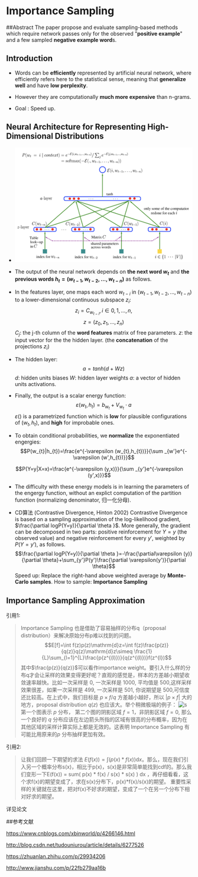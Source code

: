# Importance Sampling
##Abstract
The paper propose and evaluate sampling-based methods which require network passes only for the observed "**positive example**" and a few sampled **negative example word**s.
## Introduction
* Words can be **efficiently** represented by artificial neural network, where efficiently refers here to the statistical sense, meaning that **generalize well** and have **low perplexity**.

* However they are computationally **much more expensive** than n-grams.

* Goal : Speed up.
## Neural Architecture for Representing High-Dimensional Distributions
* ![ANN](./ANN.png)
* The output of the neural network depends on **the next word $w_{t}$** and **the previous words $h_{t}=(w_{t-1},w_{t-2},...,w_{t-n})$** as follows.

* In the features layer, one maps each word $w_{t-i}$ in $(w_{t-1},w_{t-2},...,w_{t-n})$ to a lower-dimensional continuous subspace $z_{i}$:
$$z_{i} = C_{w_{t-i}},i\in{0,1,...,n},$$$$z=(z_{0},z_{1},...,z_{n})$$ 
$C_{j}$: the j-th column of the **word features** matrix of free parameters. 
$z$: the input vector for the the hidden layer. (the **concatenation** of the projections $z_{i}$)

* The hidden layer:
$$a=tanh(d+Wz)$$
$d$: hidden units biases
$W$: hidden layer weights
$a$: a vector of hidden units activations.

* Finally, the output is a scalar energy function:
$$\varepsilon(w_{t},h_{t})=b_{w_{t}}+V_{w_{t}}\cdot a$$
$\varepsilon()$ is a parametrized function which is **low** for plausible configurations of $(w_{t},h_{t})$, and **high** for improbable ones.

* To obtain conditional probabilities, we **normalize** the exponentiated engergies:
$$P(w_{t}|h_{t})=\frac{e^{-\varepsilon (w_{t},h_{t})}}{\sum _{w'}e^{-\varepsilon (w',h_{t})}}$$

$$P(Y=y|X=x)=\frac{e^{-\varepsilon (y,x)}}{\sum _{y'}e^{-\varepsilon (y',x)}}$$

* The difficulty with these energy models is in learning the parameters of the engergy function, without an explict computation of the partition function (normalizing denominator, 归一化分母).

* CD算法 (Contrastive Divergence, Hinton 2002)
Contrastive Divergence is based on a sampling approximation of the log-likelihood gradient, $\frac{\partial logP(Y=y)}{\partial \theta }$. More generally, the gradient can be decomposed in two parts: positive reinforcement for $Y=y$ (the observed value) and negative reinforcement for every $y'$, weighted by $P(Y=y')$, as follows.
$$\frac{\partial logP(Y=y)}{\partial \theta }=-\frac{\partial\varepsilon (y)}{\partial \theta}+\sum_{y'}P(y')\frac{\partial \varepsilon(y')}{\partial \theta}$$
Speed up: Replace the right-hand above weighted average by **Monte-Carlo samples**.
How to sample: **Importance Sampling**
## Importance Sampling Approximation
引用1:
> Importance Sampling 也是借助了容易抽样的分布q（proposal distribution）来解决原始分布p难以找到的问题。
$$E[f]=\int f(z)p(z)\mathrm{d}z=\int f(z)\frac{p(z)}{q(z)}q(z)\mathrm{d}z\simeq \frac{1}{L}\sum_{l=1}^{L}\frac{p(z^{(l)})}{q(z^{(l)})}f(z^{l})$$
其中$\frac{p(z)}{q(z)}$可以看作importance weight。要引入什么样的分布q才会让采样的效果变得更好呢？直观的感觉是，样本的方差越小期望收敛速率越快。比如一次采样是 0, 一次采样是 1000, 平均值是 500,这样采样效果很差，如果一次采样是 499, 一次采样是 501, 你说期望是 500,可信度还比较高。在上式中，我们目标是 $p×f/q$ 方差越小越好，所以 $|p×f|$ 大的地方，proposal distribution $q(z)$ 也应该大。举个稍微极端的例子：
![s](http://images.cnitblog.com/blog/533521/201310/25225509-8492f85ebc134b3cbc728a8eec4068dd.png)
第一个图表示 $p$ 分布， 第二个图的阴影区域 $f = 1$，非阴影区域 $f = 0$, 那么一个良好的 $q$ 分布应该在左边箭头所指的区域有很高的分布概率，因为在其他区域的采样计算实际上都是无效的。这表明 Importance Sampling 有可能比用原来的$p$ 分布抽样更加有效。

引用2:
>让我们回顾一下期望的求法 $E(f(x))=\int (p(x)*f(x))\mathrm{d}x$。那么，现在我们引入另一个概率分布s(x)，相比于p(x)，s(x)是非常简单能找到cdf的。那么我们变形一下E(f(x)) = sum( p(x) * f(x) / s(x) * s(x) ) dx ，再仔细看看，这个求f(x)的期望变成了，求在s(x)分布下，p(x)*f(x)/s(x)的期望。
重要性采样的关键就在这里，把对f(x)不好求的期望，变成了一个在另一个分布下相对好求的期望。

详见论文

##参考文献

https://www.cnblogs.com/xbinworld/p/4266146.html

http://blog.csdn.net/tudouniurou/article/details/6277526

https://zhuanlan.zhihu.com/p/29934206

http://www.jianshu.com/p/22fb279aa16b




